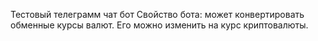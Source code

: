 Тестовый телеграмм чат бот
Свойство бота: может конвертировать обменные курсы валют.
Его можно изменить на курс криптовалюты.

